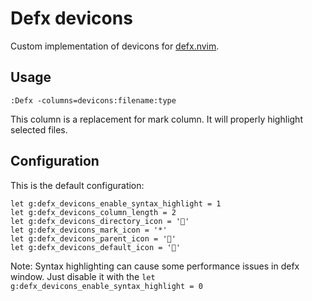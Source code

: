 # Defx devicons

Custom implementation of devicons for [defx.nvim](https://github.com/Shougo/defx.nvim).


## Usage
```vimL
:Defx -columns=devicons:filename:type
```
This column is a replacement for mark column. It will properly highlight selected files.

## Configuration
This is the default configuration:

```vimL
let g:defx_devicons_enable_syntax_highlight = 1
let g:defx_devicons_column_length = 2
let g:defx_devicons_directory_icon = ''
let g:defx_devicons_mark_icon = '*'
let g:defx_devicons_parent_icon = ''
let g:defx_devicons_default_icon = ''
```

Note: Syntax highlighting can cause some performance issues in defx window. Just disable it with the `let g:defx_devicons_enable_syntax_highlight = 0`
